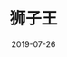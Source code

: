 ---
title: '狮子王'
date: '2019-07-26'
price: '28.90'
theaters: ['国贸国际影城·舒兰店']
seat: ['3-10号']
remark: ['3D']
---